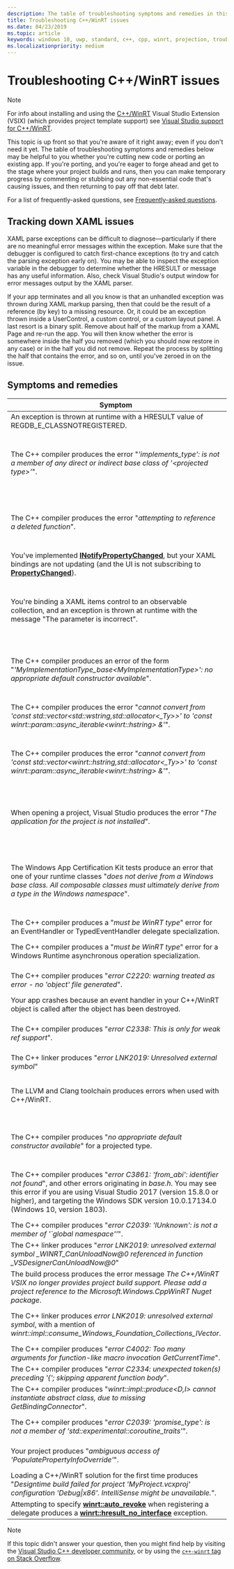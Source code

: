 ```yaml
---
description: The table of troubleshooting symptoms and remedies in this topic may be helpful to you whether you're cutting new code or porting an existing app.
title: Troubleshooting C++/WinRT issues
ms.date: 04/23/2019
ms.topic: article
keywords: windows 10, uwp, standard, c++, cpp, winrt, projection, troubleshooting, HRESULT, error
ms.localizationpriority: medium
---
```


# Troubleshooting C++/WinRT issues

> [!NOTE]
> For info about installing and using the [C++/WinRT](/windows/uwp/cpp-and-winrt-apis/intro-to-using-cpp-with-winrt) Visual Studio Extension (VSIX) (which provides project template support) see [Visual Studio support for C++/WinRT](intro-to-using-cpp-with-winrt.md#visual-studio-support-for-cwinrt-xaml-the-vsix-extension-and-the-nuget-package).

This topic is up front so that you're aware of it right away; even if you don't need it yet. The table of troubleshooting symptoms and remedies below may be helpful to you whether you're cutting new code or porting an existing app. If you're porting, and you're eager to forge ahead and get to the stage where your project builds and runs, then you can make temporary progress by commenting or stubbing out any non-essential code that's causing issues, and then returning to pay off that debt later.

For a list of frequently-asked questions, see [Frequently-asked questions](faq.md).

## Tracking down XAML issues
XAML parse exceptions can be difficult to diagnose&mdash;particularly if there are no meaningful error messages within the exception. Make sure that the debugger is configured to catch first-chance exceptions (to try and catch the parsing exception early on). You may be able to inspect the exception variable in the debugger to determine whether the HRESULT or message has any useful information. Also, check Visual Studio's output window for error messages output by the XAML parser.

If your app terminates and all you know is that an unhandled exception was thrown during XAML markup parsing, then that could be the result of a reference (by key) to a missing resource. Or, it could be an exception thrown inside a UserControl, a custom control, or a custom layout panel. A last resort is a binary split. Remove about half of the markup from a XAML Page and re-run the app. You will then know whether the error is somewhere inside the half you removed (which you should now restore in any case) or in the half you did not remove. Repeat the process by splitting the half that contains the error, and so on, until you've zeroed in on the issue.

## Symptoms and remedies
| Symptom | Remedy |
|---------|--------|
| An exception is thrown at runtime with a HRESULT value of REGDB_E_CLASSNOTREGISTERED. | See [Why am I getting a "class not registered" exception?](faq.md#why-am-i-getting-a-class-not-registered-exception). |
| The C++ compiler produces the error "*'implements_type': is not a member of any direct or indirect base class of '&lt;projected type&gt;'*". | This can happen when you call **make** with the namespace-unqualified name of your implementation type (**MyRuntimeClass**, for example), and you haven't included that type's header. The compiler interprets **MyRuntimeClass** as the projected type. The solution is to include the header for your implementation type (`MyRuntimeClass.h`, for example). |
| The C++ compiler produces the error "*attempting to reference a deleted function*". | This can happen when you call **make** and the implementation type that you pass as the template parameter has an `= delete` default constructor. Edit the implementation type's header file and change `= delete` to `= default`. You can also add a constructor into the IDL for the runtime class. |
| You've implemented [**INotifyPropertyChanged**](/uwp/api/windows.ui.xaml.data.inotifypropertychanged), but your XAML bindings are not updating (and the UI is not subscribing to [**PropertyChanged**](/uwp/api/windows.ui.xaml.data.inotifypropertychanged.PropertyChanged)). | Remember to set `Mode=OneWay` (or TwoWay) on your binding expression in XAML markup. See [XAML controls; bind to a C++/WinRT property](binding-property.md). |
| You're binding a XAML items control to an observable collection, and an exception is thrown at runtime with the message "The parameter is incorrect". | In your IDL and your implementation, declare any observable collection as the type **Windows.Foundation.Collections.IVector<IInspectable>**. But return an object that implements **Windows.Foundation.Collections.IObservableVector<T>**, where T is your element type. See [XAML items controls; bind to a C++/WinRT collection](binding-collection.md).  |
| The C++ compiler produces an error of the form "*'MyImplementationType_base&lt;MyImplementationType&gt;': no appropriate default constructor available*".|This can happen when you have derived from a type that has a non-trivial constructor. Your derived type's constructor needs to pass along the parameters that the base type's constructor needs. For a worked example, see [Deriving from a type that has a non-trivial constructor](author-apis.md#deriving-from-a-type-that-has-a-non-default-constructor).|
| The C++ compiler produces the error "*cannot convert from 'const std::vector&lt;std::wstring,std::allocator&lt;_Ty&gt;&gt;' to 'const winrt::param::async_iterable&lt;winrt::hstring&gt; &'*".|This can happen when you pass a std::vector of std::wstring to a Windows Runtime API that expects a collection. For more info, see [Standard C++ data types and C++/WinRT](std-cpp-data-types.md).|
| The C++ compiler produces the error "*cannot convert from 'const std::vector&lt;winrt::hstring,std::allocator&lt;_Ty&gt;&gt;' to 'const winrt::param::async_iterable&lt;winrt::hstring&gt; &'*".|This can happen when you pass a std::vector of winrt::hstring to an asynchronous Windows Runtime API that expects a collection, and you've neither copied nor moved the vector to the async callee. For more info, see [Standard C++ data types and C++/WinRT](std-cpp-data-types.md).|
| When opening a project, Visual Studio produces the error "*The application for the project is not installed*".|If you haven't already, you need to install **Windows Universal tools for C++ development** from within Visual Studio's **New Project** dialog. If that doesn't resolve the issue, then the project may depend on the C++/WinRT Visual Studio Extension (VSIX) (see [Visual Studio support for C++/WinRT](intro-to-using-cpp-with-winrt.md#visual-studio-support-for-cwinrt-xaml-the-vsix-extension-and-the-nuget-package).|
| The Windows App Certification Kit tests produce an error that one of your runtime classes "*does not derive from a Windows base class. All composable classes must ultimately derive from a type in the Windows namespace*".|Any runtime class (that you declare in your application) that derives from a base class is known as a *composable* class. The ultimate base class of a composable class must be a type originating in a Windows.* namespace; for example, [**Windows.UI.Xaml.DependencyObject**](/uwp/api/windows.ui.xaml.dependencyobject). See [XAML controls; bind to a C++/WinRT property](binding-property.md) for more details.|
| The C++ compiler produces a "*must be WinRT type*" error for an EventHandler or TypedEventHandler delegate specialization.|Consider using **winrt::delegate&lt;...T&gt;** instead. See [Author events in C++/WinRT](author-events.md).|
| The C++ compiler produces a "*must be WinRT type*" error for a Windows Runtime asynchronous operation specialization.|Consider returning a Parallel Patterns Library (PPL) [**task**](https://docs.microsoft.com/cpp/parallel/concrt/reference/task-class) instead. See [Concurrency and asynchronous operations](concurrency.md).|
| The C++ compiler produces "*error C2220: warning treated as error - no 'object' file generated*".|Either correct the warning, or set **C/C++** > **General** > **Treat Warnings As Errors** to **No (/WX-)**.|
| Your app crashes because an event handler in your C++/WinRT object is called after the object has been destroyed.|See [Safely accessing the *this* pointer with an event-handling delegate](weak-references.md#safely-accessing-the-this-pointer-with-an-event-handling-delegate).|
| The C++ compiler produces "*error C2338: This is only for weak ref support*".|You're requesting a weak reference for a type that passed the **winrt::no_weak_ref** marker struct as a template argument to its base class. See [Opting out of weak reference support](weak-references.md#opting-out-of-weak-reference-support).|
| The C++ linker produces "*error LNK2019: Unresolved external symbol*"|See [Why is the linker giving me a "LNK2019: Unresolved external symbol" error?](faq.md#why-is-the-linker-giving-me-a-lnk2019-unresolved-external-symbol-error).|
| The LLVM and Clang toolchain produces errors when used with C++/WinRT.|We don't support the LLVM and Clang toolchain for C++/WinRT, but if you wanted to emulate how we use it internally, then you could try an experiment such as the one described in [Can I use LLVM/Clang to compile with C++/WinRT?](faq.md#can-i-use-llvmclang-to-compile-with-cwinrt).|
| The C++ compiler produces "*no appropriate default constructor available*" for a projected type. | If you're trying to delay the initialization of a runtime class object, or to consume and implement a runtime class in the same project, then you'll need to call the **std::nullptr_t** constructor. For more info, see [Consume APIs with C++/WinRT](consume-apis.md). |
| The C++ compiler produces "*error C3861: 'from_abi': identifier not found*", and other errors originating in *base.h*. You may see this error if you are using Visual Studio 2017 (version 15.8.0 or higher), and targeting the Windows SDK version 10.0.17134.0 (Windows 10, version 1803). | Either target a later (more conformant) version of the Windows SDK, or set project property **C/C++** > **Language** > **Conformance mode: No** (also, if **/permissive-** appears in project property **C/C++** > **Language** > **Command Line** under **Additional Options**, then delete it). |
| The C++ compiler produces "*error C2039: 'IUnknown': is not a member of '\`global namespace''*". | See [How to retarget your C++/WinRT project to a later version of the Windows SDK](news.md#how-to-retarget-your-cwinrt-project-to-a-later-version-of-the-windows-sdk). |
| The C++ linker produces "*error LNK2019: unresolved external symbol _WINRT_CanUnloadNow@0 referenced in function _VSDesignerCanUnloadNow@0*" | See [How to retarget your C++/WinRT project to a later version of the Windows SDK](news.md#how-to-retarget-your-cwinrt-project-to-a-later-version-of-the-windows-sdk). |
| The build process produces the error message *The C++/WinRT VSIX no longer provides project build support.  Please add a project reference to the Microsoft.Windows.CppWinRT Nuget package*. | Install the **Microsoft.Windows.CppWinRT** NuGet package into your project. For details, see [Earlier versions of the VSIX extension](intro-to-using-cpp-with-winrt.md#earlier-versions-of-the-vsix-extension). |
| The C++ linker produces *error LNK2019: unresolved external symbol*, with a mention of *winrt::impl::consume_Windows_Foundation_Collections_IVector*. | As of [C++/WinRT 2.0](news.md#news-and-changes-in-cwinrt-20), If you're using a range-based `for` on a Windows Runtime collection, then you'll now need to `#include <winrt/Windows.Foundation.Collections.h>`. |
| The C++ compiler produces "*error C4002: Too many arguments for function-like macro invocation GetCurrentTime*". | See [How do I resolve ambiguities with GetCurrentTime and/or TRY?](faq.md#how-do-i-resolve-ambiguities-with-getcurrenttime-andor-try). |
| The C++ compiler produces "*error C2334: unexpected token(s) preceding '{'; skipping apparent function body*". | See [How do I resolve ambiguities with GetCurrentTime and/or TRY?](faq.md#how-do-i-resolve-ambiguities-with-getcurrenttime-andor-try). |
| The C++ compiler produces "*winrt::impl::produce&lt;D,I&gt; cannot instantiate abstract class, due to missing GetBindingConnector*". | You need to `#include <winrt/Windows.UI.Xaml.Markup.h>`. |
| The C++ compiler produces "*error C2039:  'promise_type': is not a member of 'std::experimental::coroutine_traits<void>'*". | Your coroutine needs to return either an asynchronous operation object, or **winrt::fire_and_forget**. See [Concurrency and asynchronous operations](concurrency.md). |
| Your project produces "*ambiguous access of 'PopulatePropertyInfoOverride'*". | This error can occur when you declare one base class in your IDL and a different base class in your XAML markup. |
| Loading a C++/WinRT solution for the first time produces "*Designtime build failed for project 'MyProject.vcxproj' configuration 'Debug\|x86'. IntelliSense might be unavailable.*". | This IntelliSense issue will resolve after you build for the first time. |
| Attempting to specify [**winrt::auto_revoke**](/uwp/cpp-ref-for-winrt/auto-revoke-t) when registering a delegate produces a [**winrt::hresult_no_interface**](/uwp/cpp-ref-for-winrt/error-handling/hresult-no-interface) exception. | See [If your auto-revoke delegate fails to register](handle-events.md#if-your-auto-revoke-delegate-fails-to-register). |

> [!NOTE]
> If this topic didn't answer your question, then you might find help by visiting the [Visual Studio C++ developer community](https://developercommunity.visualstudio.com/spaces/62/index.html), or by using the [`c++-winrt` tag on Stack Overflow](https://stackoverflow.com/questions/tagged/c%2b%2b-winrt).

